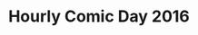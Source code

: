 ---
layout: story
title: Hourly Comic Day 2016
image: /assets/comics/hourlies2016-
imageType: .png
pageNumber: 2
baseurl: /other/hourlies/hourlies2016-
numPages: 4
---